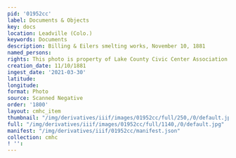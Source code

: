 ```yaml
---
pid: '01952cc'
label: Documents & Objects
key: docs
location: Leadville (Colo.)
keywords: Documents
description: Billing & Eilers smelting works, November 10, 1881
named_persons: 
rights: This photo is property of Lake County Civic Center Association.
creation_date: 11/10/1881
ingest_date: '2021-03-30'
latitude: 
longitude: 
format: Photo
source: Scanned Negative
order: '1800'
layout: cmhc_item
thumbnail: "/img/derivatives/iiif/images/01952cc/full/250,/0/default.jpg"
full: "/img/derivatives/iiif/images/01952cc/full/1140,/0/default.jpg"
manifest: "/img/derivatives/iiif/01952cc/manifest.json"
collection: cmhc
! '': 
---
```

